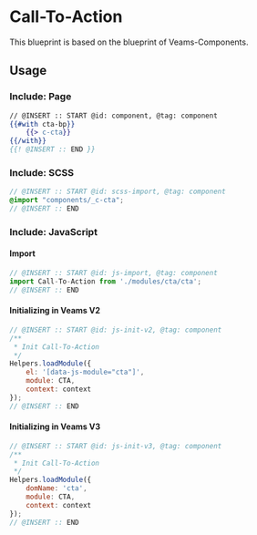 # Call-To-Action

This blueprint is based on the blueprint of Veams-Components.

## Usage

### Include: Page

``` hbs
// @INSERT :: START @id: component, @tag: component
{{#with cta-bp}}
	{{> c-cta}}
{{/with}}
{{! @INSERT :: END }}
```

### Include: SCSS

``` scss
// @INSERT :: START @id: scss-import, @tag: component
@import "components/_c-cta";
// @INSERT :: END
```

### Include: JavaScript

#### Import
``` js
// @INSERT :: START @id: js-import, @tag: component
import Call-To-Action from './modules/cta/cta';
// @INSERT :: END
```

#### Initializing in Veams V2
``` js
// @INSERT :: START @id: js-init-v2, @tag: component
/**
 * Init Call-To-Action
 */
Helpers.loadModule({
	el: '[data-js-module="cta"]',
	module: CTA,
	context: context
});
// @INSERT :: END
```

#### Initializing in Veams V3
``` js
// @INSERT :: START @id: js-init-v3, @tag: component
/**
 * Init Call-To-Action
 */
Helpers.loadModule({
	domName: 'cta',
	module: CTA,
	context: context
});
// @INSERT :: END
```
